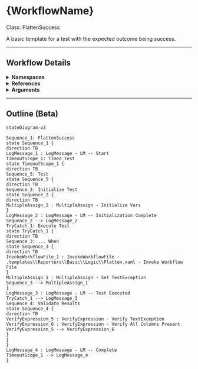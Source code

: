 # {WorkflowName}
Class: FlattenSuccess

A basic template for a test with the expected outcome being success.

<hr />

## Workflow Details
<details>
    <summary>
    <b>Namespaces</b>
    </summary>
    - System.Activities
- System.Activities.Statements
- System.Activities.Expressions
- System.Activities.Validation
- System.Activities.XamlIntegration
- Microsoft.VisualBasic
- Microsoft.VisualBasic.Activities
- System
- System.Collections
- System.Collections.Generic
- System.Data
- System.Diagnostics
- System.Drawing
- System.IO
- System.Linq
- System.Net.Mail
- System.Xml
- System.Text
- System.Xml.Linq
- UiPath.Core
- UiPath.Core.Activities
- System.Windows.Markup
- System.Collections.ObjectModel
- System.Runtime.Serialization
- System.Reflection
- System.Linq.Expressions
- UiPath.Testing.Activities
- UiPath.Shared.Activities
- GlobalVariablesNamespace
- GlobalConstantsNamespace
- System.Activities.Runtime.Collections
- Newtonsoft.Json.Linq
- Newtonsoft.Json
- System.Dynamic
- Newtonsoft.Json.Linq
- Newtonsoft.Json
- System.Dynamic
- System.ComponentModel
- System.Xml.Serialization
- System.ComponentModel
- System.Xml.Serialization
- UiPath.Activities.System.Collections
- System.Collections.Specialized

</details>
<details>
    <summary>
    <b>References</b>
    </summary>
    - Microsoft.CSharp
- Microsoft.VisualBasic
- mscorlib
- NPOI
- PresentationCore
- PresentationFramework
- System
- System.Activities
- System.ComponentModel
- System.ComponentModel.TypeConverter
- System.Configuration.ConfigurationManager
- System.Console
- System.Core
- System.Data
- System.Drawing
- System.Linq
- System.Linq.Expressions
- System.Memory
- System.Memory.Data
- System.ObjectModel
- System.Private.CoreLib
- System.Private.DataContractSerialization
- System.Private.ServiceModel
- System.Private.Uri
- System.Reflection.DispatchProxy
- System.Reflection.Metadata
- System.Reflection.TypeExtensions
- System.Runtime.Serialization
- System.Runtime.Serialization.Formatters
- System.Runtime.Serialization.Primitives
- System.Security.Permissions
- System.ServiceModel
- System.ServiceModel.Activities
- System.Xaml
- System.Xml
- System.Xml.Linq
- UiPath.Excel
- UiPath.Excel.Activities
- UiPath.Mail.Activities
- UiPath.Studio.Constants
- UiPath.System.Activities
- UiPath.Testing.Activities
- UiPath.Workflow
- WindowsBase
- System.Collections
- System.Data.SqlClient
- System.Data.Common
- UiPath.System.Activities.Design
- UiPath.System.Activities.ViewModels
- Newtonsoft.Json
- netstandard
- System.ComponentModel.Primitives
- System.Private.Xml
- System.ComponentModel.EventBasedAsync
- Microsoft.Win32.Primitives
- System.Collections.Specialized
- System.Collections.NonGeneric
- System.Linq.Parallel
- System.Collections.Immutable
- System.Linq.Queryable

</details>
<details>
    <summary>
    <b>Arguments</b>
    </summary>
    <table><tr><th>Name</th><th>Direction</th><th>Type</th><th>Description</th></tr></table>
</details>

<hr />

## Outline (Beta)

```mermaid
stateDiagram-v2

Sequence_1: FlattenSuccess
state Sequence_1 {
direction TB
LogMessage_1 : LogMessage - LM -- Start
TimeoutScope_1: Timed Test
state TimeoutScope_1 {
direction TB
Sequence_5: Test
state Sequence_5 {
direction TB
Sequence_2: Initialize Test
state Sequence_2 {
direction TB
MultipleAssign_2 : MultipleAssign - Initialize Vars
}
LogMessage_2 : LogMessage - LM -- Initialization Complete
Sequence_2 --> LogMessage_2
TryCatch_1: Execute Test
state TryCatch_1 {
direction TB
Sequence_3: ... When
state Sequence_3 {
direction TB
InvokeWorkflowFile_1 : InvokeWorkflowFile - .templates\\Reporters\\Basic\\Logic\\Flatten.xaml - Invoke Workflow File
}
MultipleAssign_1 : MultipleAssign - Set TestException
Sequence_3 --> MultipleAssign_1
}
LogMessage_3 : LogMessage - LM -- Test Executed
TryCatch_1 --> LogMessage_3
Sequence_4: Validate Results
state Sequence_4 {
direction TB
VerifyExpression_5 : VerifyExpression - Verify TextException
VerifyExpression_6 : VerifyExpression - Verify All Columns Present
VerifyExpression_5 --> VerifyExpression_6
}
}
}
LogMessage_4 : LogMessage - LM -- Complete
TimeoutScope_1 --> LogMessage_4
}
```